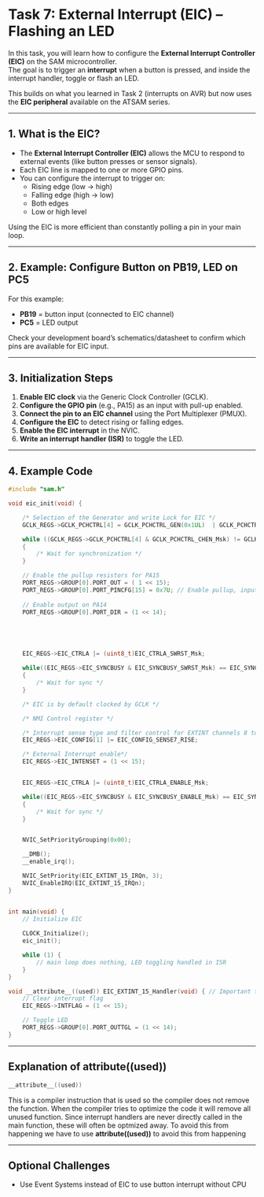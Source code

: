 # Task 7: External Interrupt (EIC) – Flashing an LED

In this task, you will learn how to configure the **External Interrupt Controller (EIC)** on the SAM microcontroller.  
The goal is to trigger an **interrupt** when a button is pressed, and inside the interrupt handler, toggle or flash an LED.

This builds on what you learned in Task 2 (interrupts on AVR) but now uses the **EIC peripheral** available on the ATSAM series.

---

## 1. What is the EIC?

- The **External Interrupt Controller (EIC)** allows the MCU to respond to external events (like button presses or sensor signals).  
- Each EIC line is mapped to one or more GPIO pins.  
- You can configure the interrupt to trigger on:
  - Rising edge (low → high)
  - Falling edge (high → low)
  - Both edges
  - Low or high level  

Using the EIC is more efficient than constantly polling a pin in your main loop.

---

## 2. Example: Configure Button on PB19, LED on PC5

For this example:
- **PB19** = button input (connected to EIC channel)  
- **PC5** = LED output  

Check your development board’s schematics/datasheet to confirm which pins are available for EIC input.

---

## 3. Initialization Steps

1. **Enable EIC clock** via the Generic Clock Controller (GCLK).  
2. **Configure the GPIO pin** (e.g., PA15) as an input with pull-up enabled.  
3. **Connect the pin to an EIC channel** using the Port Multiplexer (PMUX).  
4. **Configure the EIC** to detect rising or falling edges.  
5. **Enable the EIC interrupt** in the NVIC.  
6. **Write an interrupt handler (ISR)** to toggle the LED.

---

## 4. Example Code

```c
#include "sam.h"

void eic_init(void) {

    /* Selection of the Generator and write Lock for EIC */
    GCLK_REGS->GCLK_PCHCTRL[4] = GCLK_PCHCTRL_GEN(0x1UL)  | GCLK_PCHCTRL_CHEN_Msk;

    while ((GCLK_REGS->GCLK_PCHCTRL[4] & GCLK_PCHCTRL_CHEN_Msk) != GCLK_PCHCTRL_CHEN_Msk)
    {
        /* Wait for synchronization */
    }

    // Enable the pullup resistors for PA15
    PORT_REGS->GROUP[0].PORT_OUT = ( 1 << 15);
    PORT_REGS->GROUP[0].PORT_PINCFG[15] = 0x7U; // Enable pullup, input and pmux
    
    // Enable output on PA14
    PORT_REGS->GROUP[0].PORT_DIR = (1 << 14);





    EIC_REGS->EIC_CTRLA |= (uint8_t)EIC_CTRLA_SWRST_Msk;

    while((EIC_REGS->EIC_SYNCBUSY & EIC_SYNCBUSY_SWRST_Msk) == EIC_SYNCBUSY_SWRST_Msk)
    {
        /* Wait for sync */
    }

    /* EIC is by default clocked by GCLK */

    /* NMI Control register */

    /* Interrupt sense type and filter control for EXTINT channels 8 to 15 */
    EIC_REGS->EIC_CONFIG[1] |= EIC_CONFIG_SENSE7_RISE;

    /* External Interrupt enable*/
    EIC_REGS->EIC_INTENSET = (1 << 15);


    EIC_REGS->EIC_CTRLA |= (uint8_t)EIC_CTRLA_ENABLE_Msk;

    while((EIC_REGS->EIC_SYNCBUSY & EIC_SYNCBUSY_ENABLE_Msk) == EIC_SYNCBUSY_ENABLE_Msk)
    {
        /* Wait for sync */
    }


    NVIC_SetPriorityGrouping(0x00);

    __DMB();
    __enable_irq();

    NVIC_SetPriority(EIC_EXTINT_15_IRQn, 3);
    NVIC_EnableIRQ(EIC_EXTINT_15_IRQn);
}


int main(void) {
    // Initialize EIC
    
    CLOCK_Initialize();
    eic_init();

    while (1) {
        // main loop does nothing, LED toggling handled in ISR
    }
}

void __attribute__((used)) EIC_EXTINT_15_Handler(void) { // Important the function name has to match 
    // Clear interrupt flag
    EIC_REGS->INTFLAG = (1 << 15);

    // Toggle LED
    PORT_REGS->GROUP[0].PORT_OUTTGL = (1 << 14);
}
```
---
## Explanation of __attribute__((used))

```c
__attribute__((used))
```
This is a compiler instruction that is used so the compiler does not remove the function.
When the compiler tries to optimize the code it will remove all unused function. Since interrupt handlers
are never directly called in the main function, these will often be optmized away.
To avoid this from happening we have to use **__attribute__((used))** to avoid this from happening

---

## Optional Challenges

- Use Event Systems instead of EIC to use button interrupt without CPU 

